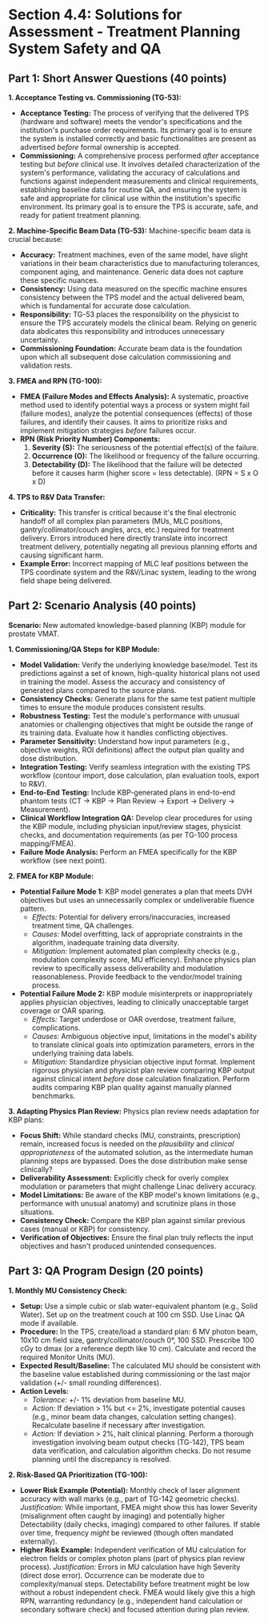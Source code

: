 # Section 4.4: Solutions for Assessment - Treatment Planning System Safety and QA

## Part 1: Short Answer Questions (40 points)

**1. Acceptance Testing vs. Commissioning (TG-53):**
   - **Acceptance Testing:** The process of verifying that the delivered TPS (hardware and software) meets the vendor's specifications and the institution's purchase order requirements. Its primary goal is to ensure the system is installed correctly and basic functionalities are present as advertised *before* formal ownership is accepted.
   - **Commissioning:** A comprehensive process performed *after* acceptance testing but *before* clinical use. It involves detailed characterization of the system's performance, validating the accuracy of calculations and functions against independent measurements and clinical requirements, establishing baseline data for routine QA, and ensuring the system is safe and appropriate for clinical use within the institution's specific environment. Its primary goal is to ensure the TPS is accurate, safe, and ready for patient treatment planning.

**2. Machine-Specific Beam Data (TG-53):**
   Machine-specific beam data is crucial because:
   - **Accuracy:** Treatment machines, even of the same model, have slight variations in their beam characteristics due to manufacturing tolerances, component aging, and maintenance. Generic data does not capture these specific nuances.
   - **Consistency:** Using data measured on the specific machine ensures consistency between the TPS model and the actual delivered beam, which is fundamental for accurate dose calculation.
   - **Responsibility:** TG-53 places the responsibility on the physicist to ensure the TPS accurately models the clinical beam. Relying on generic data abdicates this responsibility and introduces unnecessary uncertainty.
   - **Commissioning Foundation:** Accurate beam data is the foundation upon which all subsequent dose calculation commissioning and validation rests.

**3. FMEA and RPN (TG-100):**
   - **FMEA (Failure Modes and Effects Analysis):** A systematic, proactive method used to identify potential ways a process or system might fail (failure modes), analyze the potential consequences (effects) of those failures, and identify their causes. It aims to prioritize risks and implement mitigation strategies *before* failures occur.
   - **RPN (Risk Priority Number) Components:**
      1.  **Severity (S):** The seriousness of the potential effect(s) of the failure.
      2.  **Occurrence (O):** The likelihood or frequency of the failure occurring.
      3.  **Detectability (D):** The likelihood that the failure will be detected before it causes harm (higher score = less detectable).
      (RPN = S x O x D)

**4. TPS to R&V Data Transfer:**
   - **Criticality:** This transfer is critical because it's the final electronic handoff of all complex plan parameters (MUs, MLC positions, gantry/collimator/couch angles, arcs, etc.) required for treatment delivery. Errors introduced here directly translate into incorrect treatment delivery, potentially negating all previous planning efforts and causing significant harm.
   - **Example Error:** Incorrect mapping of MLC leaf positions between the TPS coordinate system and the R&V/Linac system, leading to the wrong field shape being delivered.

## Part 2: Scenario Analysis (40 points)

**Scenario:** New automated knowledge-based planning (KBP) module for prostate VMAT.

**1. Commissioning/QA Steps for KBP Module:**
   - **Model Validation:** Verify the underlying knowledge base/model. Test its predictions against a set of known, high-quality historical plans not used in training the model. Assess the accuracy and consistency of generated plans compared to the source plans.
   - **Consistency Checks:** Generate plans for the same test patient multiple times to ensure the module produces consistent results.
   - **Robustness Testing:** Test the module's performance with unusual anatomies or challenging objectives that might be outside the range of its training data. Evaluate how it handles conflicting objectives.
   - **Parameter Sensitivity:** Understand how input parameters (e.g., objective weights, ROI definitions) affect the output plan quality and dose distribution.
   - **Integration Testing:** Verify seamless integration with the existing TPS workflow (contour import, dose calculation, plan evaluation tools, export to R&V).
   - **End-to-End Testing:** Include KBP-generated plans in end-to-end phantom tests (CT -> KBP -> Plan Review -> Export -> Delivery -> Measurement).
   - **Clinical Workflow Integration QA:** Develop clear procedures for using the KBP module, including physician input/review stages, physicist checks, and documentation requirements (as per TG-100 process mapping/FMEA).
   - **Failure Mode Analysis:** Perform an FMEA specifically for the KBP workflow (see next point).

**2. FMEA for KBP Module:**
   - **Potential Failure Mode 1:** KBP model generates a plan that meets DVH objectives but uses an unnecessarily complex or undeliverable fluence pattern.
      - *Effects:* Potential for delivery errors/inaccuracies, increased treatment time, QA challenges.
      - *Causes:* Model overfitting, lack of appropriate constraints in the algorithm, inadequate training data diversity.
      - *Mitigation:* Implement automated plan complexity checks (e.g., modulation complexity score, MU efficiency). Enhance physics plan review to specifically assess deliverability and modulation reasonableness. Provide feedback to the vendor/model training process.
   - **Potential Failure Mode 2:** KBP module misinterprets or inappropriately applies physician objectives, leading to clinically unacceptable target coverage or OAR sparing.
      - *Effects:* Target underdose or OAR overdose, treatment failure, complications.
      - *Causes:* Ambiguous objective input, limitations in the model's ability to translate clinical goals into optimization parameters, errors in the underlying training data labels.
      - *Mitigation:* Standardize physician objective input format. Implement rigorous physician and physicist plan review comparing KBP output against clinical intent *before* dose calculation finalization. Perform audits comparing KBP plan quality against manually planned benchmarks.

**3. Adapting Physics Plan Review:**
   Physics plan review needs adaptation for KBP plans:
   - **Focus Shift:** While standard checks (MU, constraints, prescription) remain, increased focus is needed on the *plausibility* and *clinical appropriateness* of the automated solution, as the intermediate human planning steps are bypassed. Does the dose distribution make sense clinically?
   - **Deliverability Assessment:** Explicitly check for overly complex modulation or parameters that might challenge Linac delivery accuracy.
   - **Model Limitations:** Be aware of the KBP model's known limitations (e.g., performance with unusual anatomy) and scrutinize plans in those situations.
   - **Consistency Check:** Compare the KBP plan against similar previous cases (manual or KBP) for consistency.
   - **Verification of Objectives:** Ensure the final plan truly reflects the input objectives and hasn't produced unintended consequences.

## Part 3: QA Program Design (20 points)

**1. Monthly MU Consistency Check:**
   - **Setup:** Use a simple cubic or slab water-equivalent phantom (e.g., Solid Water). Set up on the treatment couch at 100 cm SSD. Use Linac QA mode if available.
   - **Procedure:** In the TPS, create/load a standard plan: 6 MV photon beam, 10x10 cm field size, gantry/collimator/couch 0°, 100 SSD. Prescribe 100 cGy to dmax (or a reference depth like 10 cm). Calculate and record the required Monitor Units (MU).
   - **Expected Result/Baseline:** The calculated MU should be consistent with the baseline value established during commissioning or the last major validation (+/- small rounding differences).
   - **Action Levels:**
      - *Tolerance:* +/- 1% deviation from baseline MU.
      - *Action:* If deviation > 1% but <= 2%, investigate potential causes (e.g., minor beam data changes, calculation setting changes). Recalculate baseline if necessary after investigation.
      - *Action:* If deviation > 2%, halt clinical planning. Perform a thorough investigation involving beam output checks (TG-142), TPS beam data verification, and calculation algorithm checks. Do not resume planning until the discrepancy is resolved.

**2. Risk-Based QA Prioritization (TG-100):**
   - **Lower Risk Example (Potential):** Monthly check of laser alignment accuracy with wall marks (e.g., part of TG-142 geometric checks). *Justification:* While important, FMEA might show this has lower Severity (misalignment often caught by imaging) and potentially higher Detectability (daily checks, imaging) compared to other failures. If stable over time, frequency *might* be reviewed (though often mandated externally).
   - **Higher Risk Example:** Independent verification of MU calculation for electron fields or complex photon plans (part of physics plan review process). *Justification:* Errors in MU calculation have high Severity (direct dose error). Occurrence can be moderate due to complexity/manual steps. Detectability before treatment might be low without a robust independent check. FMEA would likely give this a high RPN, warranting redundancy (e.g., independent hand calculation or secondary software check) and focused attention during plan review.

